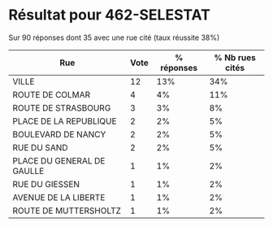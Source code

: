 # Résultat pour 462-SELESTAT

Sur 90 réponses dont 35 avec une rue cité (taux réussite 38%)

| Rue | Vote | % réponses | % Nb rues cités|
|-----|------|------------|----------------|
| VILLE | 12 | 13% | 34%|
| ROUTE DE COLMAR | 4 | 4% | 11%|
| ROUTE DE STRASBOURG | 3 | 3% | 8%|
| PLACE DE LA REPUBLIQUE | 2 | 2% | 5%|
| BOULEVARD DE NANCY | 2 | 2% | 5%|
| RUE DU SAND | 2 | 2% | 5%|
| PLACE DU GENERAL DE GAULLE | 1 | 1% | 2%|
| RUE DU GIESSEN | 1 | 1% | 2%|
| AVENUE DE LA LIBERTE | 1 | 1% | 2%|
| ROUTE DE MUTTERSHOLTZ | 1 | 1% | 2%|
